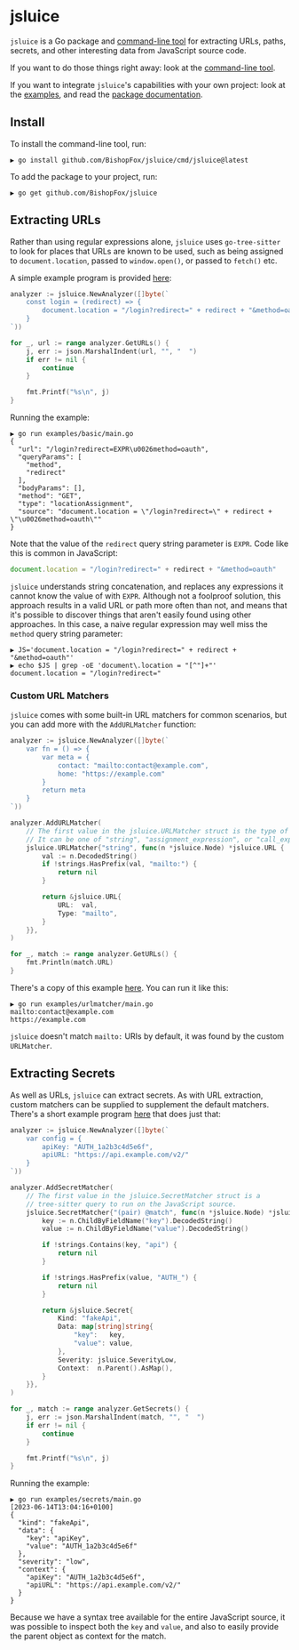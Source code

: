 # jsluice

`jsluice` is a Go package and [command-line tool](/cmd/jsluice/) for extracting URLs, paths, secrets,
and other interesting data from JavaScript source code.

If you want to do those things right away: look at the [command-line tool](/cmd/jsluice/).

If you want to integrate `jsluice`'s capabilities with your own project: look at the [examples](/examples/),
and read the [package documentation](https://pkg.go.dev/github.com/BishopFox/jsluice).

## Install

To install the command-line tool, run:

```
▶ go install github.com/BishopFox/jsluice/cmd/jsluice@latest
```

To add the package to your project, run:

```
▶ go get github.com/BishopFox/jsluice
```

## Extracting URLs

Rather than using regular expressions alone, `jsluice` uses `go-tree-sitter` to look for places that URLs are known to be used,
such as being assigned to `document.location`, passed to `window.open()`, or passed to `fetch()` etc.

A simple example program is provided [here](/examples/basic/main.go):

```go
analyzer := jsluice.NewAnalyzer([]byte(`
    const login = (redirect) => {
        document.location = "/login?redirect=" + redirect + "&method=oauth"
    }
`))

for _, url := range analyzer.GetURLs() {
    j, err := json.MarshalIndent(url, "", "  ")
    if err != nil {
        continue
    }

    fmt.Printf("%s\n", j)
}
```

Running the example:
```
▶ go run examples/basic/main.go
{
  "url": "/login?redirect=EXPR\u0026method=oauth",
  "queryParams": [
    "method",
    "redirect"
  ],
  "bodyParams": [],
  "method": "GET",
  "type": "locationAssignment",
  "source": "document.location = \"/login?redirect=\" + redirect + \"\u0026method=oauth\""
}
```

Note that the value of the `redirect` query string parameter is `EXPR`.
Code like this is common in JavaScript:

```javascript
document.location = "/login?redirect=" + redirect + "&method=oauth"
```

`jsluice` understands string concatenation, and replaces any expressions it cannot know the value
of with `EXPR`. Although not a foolproof solution, this approach results in a valid URL or path
more often than not, and means that it's possible to discover things that aren't easily found using
other approaches. In this case, a naive regular expression may well miss the `method` query string
parameter:

```
▶ JS='document.location = "/login?redirect=" + redirect + "&method=oauth"'
▶ echo $JS | grep -oE 'document\.location = "[^"]+"'
document.location = "/login?redirect="
```

### Custom URL Matchers

`jsluice` comes with some built-in URL matchers for common scenarios, but you can add more
with the `AddURLMatcher` function:

```go
analyzer := jsluice.NewAnalyzer([]byte(`
    var fn = () => {
        var meta = {
            contact: "mailto:contact@example.com",
            home: "https://example.com"
        }
        return meta
    }
`))

analyzer.AddURLMatcher(
    // The first value in the jsluice.URLMatcher struct is the type of node to look for.
    // It can be one of "string", "assignment_expression", or "call_expression"
    jsluice.URLMatcher{"string", func(n *jsluice.Node) *jsluice.URL {
        val := n.DecodedString()
        if !strings.HasPrefix(val, "mailto:") {
            return nil
        }

        return &jsluice.URL{
            URL:  val,
            Type: "mailto",
        }
    }},
)

for _, match := range analyzer.GetURLs() {
    fmt.Println(match.URL)
}
```

There's a copy of this example [here](/examples/urlmatcher/main.go). You can run it like this:

```
▶ go run examples/urlmatcher/main.go
mailto:contact@example.com
https://example.com
```

`jsluice` doesn't match `mailto:` URIs by default, it was found by the custom `URLMatcher`.


## Extracting Secrets

As well as URLs, `jsluice` can extract secrets. As with URL extraction, custom matchers can
be supplied to supplement the default matchers. There's a short example program [here](/examples/secrets/main.go)
that does just that:

```go
analyzer := jsluice.NewAnalyzer([]byte(`
    var config = {
        apiKey: "AUTH_1a2b3c4d5e6f",
        apiURL: "https://api.example.com/v2/"
    }
`))

analyzer.AddSecretMatcher(
    // The first value in the jsluice.SecretMatcher struct is a
    // tree-sitter query to run on the JavaScript source.
    jsluice.SecretMatcher{"(pair) @match", func(n *jsluice.Node) *jsluice.Secret {
        key := n.ChildByFieldName("key").DecodedString()
        value := n.ChildByFieldName("value").DecodedString()

        if !strings.Contains(key, "api") {
            return nil
        }

        if !strings.HasPrefix(value, "AUTH_") {
            return nil
        }

        return &jsluice.Secret{
            Kind: "fakeApi",
            Data: map[string]string{
                "key":   key,
                "value": value,
            },
            Severity: jsluice.SeverityLow,
            Context:  n.Parent().AsMap(),
        }
    }},
)

for _, match := range analyzer.GetSecrets() {
    j, err := json.MarshalIndent(match, "", "  ")
    if err != nil {
        continue
    }

    fmt.Printf("%s\n", j)
}
```

Running the example:

```
▶ go run examples/secrets/main.go
[2023-06-14T13:04:16+0100]
{
  "kind": "fakeApi",
  "data": {
    "key": "apiKey",
    "value": "AUTH_1a2b3c4d5e6f"
  },
  "severity": "low",
  "context": {
    "apiKey": "AUTH_1a2b3c4d5e6f",
    "apiURL": "https://api.example.com/v2/"
  }
}
```

Because we have a syntax tree available for the entire JavaScript source,
it was possible to inspect both the `key` and `value`, and also to easily
provide the parent object as context for the match.
